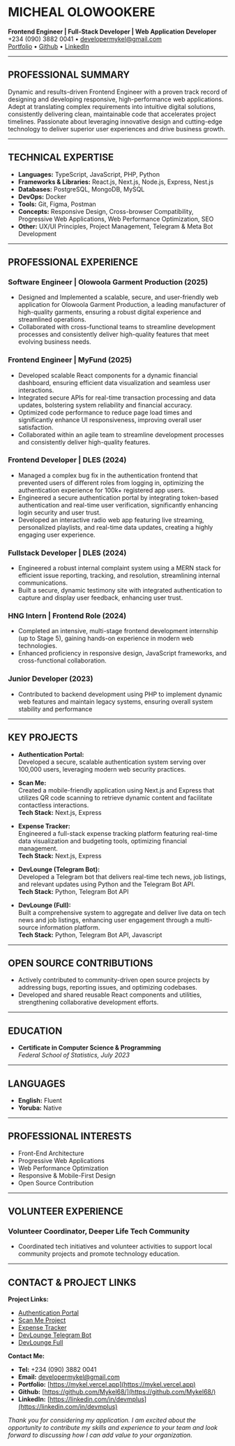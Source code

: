 # MICHEAL OLOWOOKERE
**Frontend Engineer | Full-Stack Developer | Web Application Developer**  
+234 (090) 3882 0041 • [developermykel@gmail.com](mailto:developermykel@gmail.com)  
[Portfolio](https://mykel.vercel.app) • [Github](https://github.com/Mykel68/) • [LinkedIn](https://linkedin.com/in/devmplus)

---

## PROFESSIONAL SUMMARY

Dynamic and results-driven Frontend Engineer with a proven track record of designing and developing responsive, high-performance web applications. Adept at translating complex requirements into intuitive digital solutions, consistently delivering clean, maintainable code that accelerates project timelines. Passionate about leveraging innovative design and cutting-edge technology to deliver superior user experiences and drive business growth.

---

## TECHNICAL EXPERTISE

- **Languages:** TypeScript, JavaScript, PHP, Python
- **Frameworks & Libraries:** React.js, Next.js, Node.js, Express, Nest.js
- **Databases:** PostgreSQL, MongoDB, MySQL
- **DevOps:** Docker
- **Tools:** Git, Figma, Postman
- **Concepts:** Responsive Design, Cross-browser Compatibility, Progressive Web Applications, Web Performance Optimization, SEO
- **Other:** UX/UI Principles, Project Management, Telegram & Meta Bot Development

---

## PROFESSIONAL EXPERIENCE

### Software Engineer | Olowoola Garment Production (2025)
- Designed and Implemented a scalable, secure, and user-friendly web application for Olowoola Garment Production, a leading manufacturer of high-quality garments, ensuring a robust digital experience and streamlined operations.
- Collaborated with cross-functional teams to streamline development processes and consistently deliver high-quality features that meet evolving business needs.

### Frontend Engineer | MyFund (2025)
- Developed scalable React components for a dynamic financial dashboard, ensuring efficient data visualization and seamless user interactions.
- Integrated secure APIs for real-time transaction processing and data updates, bolstering system reliability and financial accuracy.
- Optimized code performance to reduce page load times and significantly enhance UI responsiveness, improving overall user satisfaction.
- Collaborated within an agile team to streamline development processes and consistently deliver high-quality features.

### Frontend Developer | DLES (2024)
- Managed a complex bug fix in the authentication frontend that prevented users of different roles from logging in, optimizing the authentication experience for 100k+ registered app users.
- Engineered a secure authentication portal by integrating token-based authentication and real-time user verification, significantly enhancing login security and user trust.
- Developed an interactive radio web app featuring live streaming, personalized playlists, and real-time data updates, creating a highly engaging user experience.

### Fullstack Developer | DLES (2024)
- Engineered a robust internal complaint system using a MERN stack for efficient issue reporting, tracking, and resolution, streamlining internal communications.
- Built a secure, dynamic testimony site with integrated authentication to capture and display user feedback, enhancing user trust.

### HNG Intern | Frontend Role (2024)
- Completed an intensive, multi-stage frontend development internship (up to Stage 5), gaining hands-on experience in modern web technologies.
- Enhanced proficiency in responsive design, JavaScript frameworks, and cross-functional collaboration.

### Junior Developer (2023)
- Contributed to backend development using PHP to implement dynamic web features and maintain legacy systems, ensuring overall system stability and performance

<!-- 
### Student Project | Movie Recommendation App (2023) 
- Developed a movie recommendation app using React.js and Node.js, showcasing modern web technologies to deliver dynamic and interactive user interfaces.

### Frelance Web Developer | Smadaf Graphics Print (2022)
- Designed and Developed a custom website that boosted the company’s online presence, resulting in increased customer engagement and sales

### Student Project | Landing Page Development (2021)
- Crafted a landing page for students as part of a class project, demonstrating proficiency in web design and development principles.

- Garnered positive feedback from peers and instructors for the effective design that promoted student resources and events.
 -->

---

## KEY PROJECTS

- **Authentication Portal:**  
  Developed a secure, scalable authentication system serving over 100,000 users, leveraging modern web security practices.
  
- **Scan Me:**  
  Created a mobile-friendly application using Next.js and Express that utilizes QR code scanning to retrieve dynamic content and facilitate contactless interactions.  
  **Tech Stack:** Next.js, Express

- **Expense Tracker:**  
  Engineered a full-stack expense tracking platform featuring real-time data visualization and budgeting tools, optimizing financial management.  
  **Tech Stack:** Next.js, Express
  
- **DevLounge (Telegram Bot):**  
  Developed a Telegram bot that delivers real-time tech news, job listings, and relevant updates using Python and the Telegram Bot API.  
  **Tech Stack:** Python, Telegram Bot API

- **DevLounge (Full):**  
  Built a comprehensive system to aggregate and deliver live data on tech news and job listings, enhancing user engagement through a multi-source information platform.  
  **Tech Stack:** Python, Telegram Bot API, Javascript


---

## OPEN SOURCE CONTRIBUTIONS

- Actively contributed to community-driven open source projects by addressing bugs, reporting issues, and optimizing codebases.
- Developed and shared reusable React components and utilities, strengthening collaborative development efforts.

---

## EDUCATION

- **Certificate in Computer Science & Programming**  
  *Federal School of Statistics, July 2023*

---

## LANGUAGES

- **English:** Fluent
- **Yoruba:** Native

---

## PROFESSIONAL INTERESTS

- Front-End Architecture
- Progressive Web Applications
- Web Performance Optimization
- Responsive & Mobile-First Design
- Open Source Contribution

---

## VOLUNTEER EXPERIENCE

### Volunteer Coordinator, Deeper Life Tech Community
- Coordinated tech initiatives and volunteer activities to support local community projects and promote technology education.

---

## CONTACT & PROJECT LINKS

**Project Links:**

- [Authentication Portal](https://auth.dclm.org)
- [Scan Me Project](https://github.com/Mykel68/scanme)
- [Expense Tracker](https://github.com/Mykel68/expense-tracker)
- [DevLounge Telegram Bot](https://github.com/Mykel68/devToday_)
- [DevLounge Full](https://github.com/Mykel68/devlounge-full) 


**Contact Me:**

- **Tel:** +234 (090) 3882 0041  
- **Email:** [developermykel@gmail.com](mailto:developermykel@gmail.com)
- **Portfolio:** [https://mykel.vercel.app](https://mykel.vercel.app)
- **Github:** [https://github.com/Mykel68/](https://github.com/Mykel68/)
- **LinkedIn:** [https://linkedin.com/in/devmplus](https://linkedin.com/in/devmplus)



*Thank you for considering my application. I am excited about the opportunity to contribute my skills and experience to your team and look forward to discussing how I can add value to your organization.*